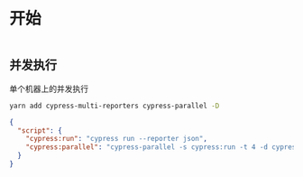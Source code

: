# 开始

```

```

## 并发执行

单个机器上的并发执行

```bash
yarn add cypress-multi-reporters cypress-parallel -D
```
```json
{
  "script": {
    "cypress:run": "cypress run --reporter json",
    "cypress:parallel": "cypress-parallel -s cypress:run -t 4 -d cypress/e2e",
  }
}
```